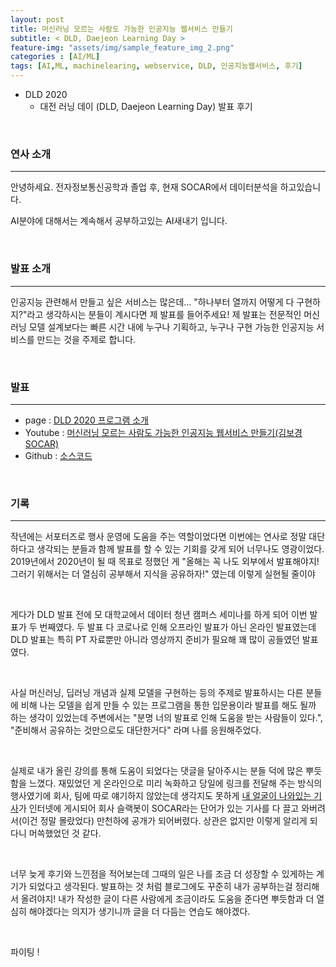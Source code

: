 ```yaml
---
layout: post
title: 머신러닝 모르는 사람도 가능한 인공지능 웹서비스 만들기
subtitle: < DLD, Daejeon Learning Day >
feature-img: "assets/img/sample_feature_img_2.png"
categories : [AI/ML]
tags: [AI,ML, machinelearing, webservice, DLD, 인공지능웹서비스, 후기]
---
```



- DLD 2020 
    - 대전 러닝 데이 (DLD, Daejeon Learning Day) 발표 후기



<br>

### 연사 소개
---
안녕하세요. 전자정보통신공학과 졸업 후, 현재 SOCAR에서 데이터분석을 하고있습니다.

AI분야에 대해서는 계속해서 공부하고있는 AI새내기 입니다.

<br>

### 발표 소개
---
인공지능 관련해서 만들고 싶은 서비스는 많은데... "하나부터 열까지 어떻게 다 구현하지?"라고 생각하시는 분들이 계시다면 제 발표를 들어주세요!
제 발표는 전문적인 머신러닝 모델 설계보다는 빠른 시간 내에 누구나 기획하고, 누구나 구현 가능한 인공지능 서비스를 만드는 것을 주제로 합니다.


<br>

### 발표
---
- page : [DLD 2020 프로그램 소개](http://aifactory.space/dld/task/detail.do?taskId=T000036)
- Youtube : [머신러닝 모르는 사람도 가능한 인공지능 웹서비스 만들기(김보경 SOCAR)](https://www.youtube.com/watch?v=FwSSPBxOdxQ&t=1357s)
- Github : [소스코드](https://github.com/BoKyeong-Kim/kcal_information)


<br>

### 기록
---
작년에는 서포터즈로 행사 운영에 도움을 주는 역할이었다면 이번에는 연사로 정말 대단하다고 생각되는 분들과 함께 발표를 할 수 있는 기회를 갖게 되어 너무나도 영광이었다. 2019년에서 2020년이 될 때 목표로 정했던 게 "올해는 꼭 나도 외부에서 발표해야지! 그러기 위해서는 더 열심히 공부해서 지식을 공유하자!" 였는데 이렇게 실현될 줄이야

<br>

게다가 DLD 발표 전에 모 대학교에서 데이터 청년 캠퍼스 세미나를 하게 되어 이번 발표가 두 번째였다. 두 발표 다 코로나로 인해 오프라인 발표가 아닌 온라인 발표였는데 DLD 발표는 특히 PT 자료뿐만 아니라 영상까지 준비가 필요해 꽤 많이 공들였던 발표였다.   

<br>

사실 머신러닝, 딥러닝 개념과 실제 모델을 구현하는 등의 주제로 발표하시는 다른 분들에 비해 나는 모델을 쉽게 만들 수 있는 프로그램을 통한 입문용이라 발표를 해도 될까 하는 생각이 있었는데 주변에서는 "분명 너의 발표로 인해 도움을 받는 사람들이 있다.", "준비해서 공유하는 것만으로도 대단한거다" 라며 나를 응원해주었다.

<br>

실제로 내가 올린 강의를 통해 도움이 되었다는 댓글을 달아주시는 분들 덕에 많은 뿌듯함을 느꼈다. 
재밌었던 게 온라인으로 미리 녹화하고 당일에 링크를 전달해 주는 방식의 행사였기에 회사, 팀에 따로 얘기하지 않았는데 생각지도 못하게 [내 얼굴이 나와있는 기사](https://hellodd.com/?md=news&mt=view&pid=72760)가 인터넷에 게시되어 회사 슬랙봇이 SOCAR라는 단어가 있는 기사를 다 끌고 와버려서(이건 정말 몰랐었다) 만천하에 공개가 되어버렸다. 상관은 없지만 이렇게 알리게 되다니 머쓱했었던 것 같다. 

<br>

너무 늦게 후기와 느낀점을 적어보는데 그때의 일은 나를 조금 더 성장할 수 있게하는 계기가 되었다고 생각된다. 발표하는 것 처럼 블로그에도 꾸준히 내가 공부하는걸 정리해서 올려야지! 내가 작성한 글이 다른 사람에게 조금이라도 도움을 준다면 뿌듯함과 더 열심히 해야겠다는 의지가 생기니까 글을 더 다듬는 연습도 해야겠다.


<br>

파이팅 ! 
